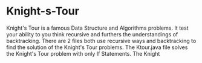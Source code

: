 # Knight-s-Tour
Knight's Tour is a famous Data Structure and Algorithms problems. It test your ability to you think recursive and furthers the understandings of backtracking. 
There are 2 files both use recursive ways and backtracking to find the solution of the Knight's Tour problems. The Ktour.java file solves the Knight's Tour problem with only If Statements. The Knight
